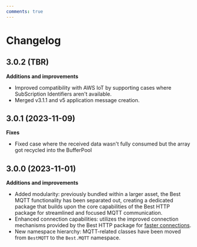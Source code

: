 ```yaml
---
comments: true
---
```


# Changelog

## 3.0.2 (TBR)

__Additions and improvements__

- Improved compatibility with AWS IoT by supporting cases where SubScription Identifiers aren't available.
- Merged v3.1.1 and v5 application message creation.

## 3.0.1 (2023-11-09)

__Fixes__

- Fixed case where the received data wasn't fully consumed but the array got recycled into the BufferPool

## 3.0.0 (2023-11-01)

__Additions and improvements__

- Added modularity: previously bundled within a larger asset, the Best MQTT functionality has been separated out, 
creating a dedicated package that builds upon the core capabilities of the Best HTTP package for streamlined and focused MQTT communication.
- Enhanced connection capabilities: utilizes the improved connection mechanisms provided by the Best HTTP package for [faster connections](../Shared/connections/racing.md).
- New namespace hierarchy: MQTT-related classes have been moved from `BestMQTT` to the `Best.MQTT` namespace.